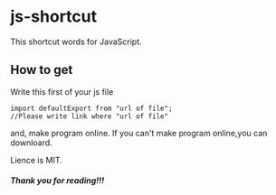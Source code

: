 # js-shortcut
This shortcut words for JavaScript.

## How to get

Write this first of your js file

```
import defaultExport from "url of file";
//Please write link where "url of file"
```

and, make program online. If you can't make program online,you can downloard.

Lience is MIT.

##### Thank you for reading!!!
